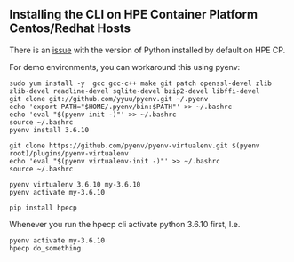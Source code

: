 Installing the CLI on HPE Container Platform Centos/Redhat Hosts
---

There is an [issue](https://github.com/hpe-container-platform-community/hpecp-python-library/issues/45)
with the version of Python installed by default on HPE CP.

For demo environments, you can workaround this using pyenv:

```
sudo yum install -y  gcc gcc-c++ make git patch openssl-devel zlib zlib-devel readline-devel sqlite-devel bzip2-devel libffi-devel
git clone git://github.com/yyuu/pyenv.git ~/.pyenv
echo 'export PATH="$HOME/.pyenv/bin:$PATH"' >> ~/.bashrc
echo 'eval "$(pyenv init -)"' >> ~/.bashrc
source ~/.bashrc
pyenv install 3.6.10

git clone https://github.com/pyenv/pyenv-virtualenv.git $(pyenv root)/plugins/pyenv-virtualenv
echo 'eval "$(pyenv virtualenv-init -)"' >> ~/.bashrc
source ~/.bashrc

pyenv virtualenv 3.6.10 my-3.6.10
pyenv activate my-3.6.10

pip install hpecp
```

Whenever you run the hpecp cli activate python 3.6.10 first, I.e.

```
pyenv activate my-3.6.10
hpecp do_something 
```
